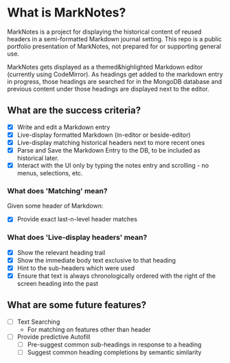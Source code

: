 # What is MarkNotes?
MarkNotes is a project for displaying the historical content of reused headers in a semi-formatted Markdown journal setting. This repo is a public portfolio presentation of MarkNotes, not prepared for or supporting general use.

MarkNotes gets displayed as a themed&highlighted Markdown editor (currently using CodeMirror). As headings get added to the markdown entry in progress, those headings are searched for in the MongoDB database and previous content under those headings are displayed next to the editor.

## What are the success criteria?
- [x] Write and edit a Markdown entry
- [x] Live-display formatted Markdown (in-editor or beside-editor)
- [x] Live-display matching historical headers next to more recent ones
- [x] Parse and Save the Markdown Entry to the DB, to be included as historical later.
- [x] Interact with the UI only by typing the notes entry and scrolling - no menus, selections, etc.

### What does 'Matching' mean?
Given some header of Markdown:
- [x] Provide exact last-n-level header matches


### What does 'Live-display headers' mean?
- [x] Show the relevant heading trail
- [x] Show the immediate body text exclusive to that heading
- [x] Hint to the sub-headers which were used
- [x] Ensure that text is always chronologically ordered with the right of the screen heading into the past

## What are some future features?
- [ ] Text Searching
    - For matching on features other than header
- [ ] Provide predictive Autofill
    - [ ] Pre-suggest common sub-headings in response to a heading
    - [ ] Suggest common heading completions by semantic similarity